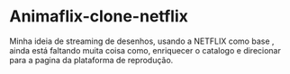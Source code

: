 # Animaflix-clone-netflix
Minha ideia de streaming de desenhos, usando a NETFLIX como base , ainda está faltando muita coisa como, enriquecer o catalogo e direcionar para a pagina da  plataforma de reprodução.
